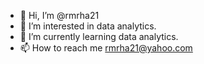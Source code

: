- 👋 Hi, I’m @rmrha21
- 👀 I’m interested in data analytics.
- 🌱 I’m currently learning data analytics.
- 📫 How to reach me rmrha21@yahoo.com

<!---
rmrha21/rmrha21 is a ✨ special ✨ repository because its `README.md` (this file) appears on your GitHub profile.
You can click the Preview link to take a look at your changes.
--->
